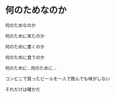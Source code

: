# 何のためなのか

何のためなのか

何のために来たのか

何のために書くのか

何のために食うのか

何のために...何のために...

コンビニで買ったビールを一人で飲んでも味がしない

それだけは確かだ
